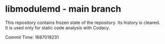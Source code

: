 # libmodulemd - main branch

This repository contains frozen state of the repository.
Its history is cleared. It is used only for static code
analysis with Codacy.

Commit Time: 1687018231